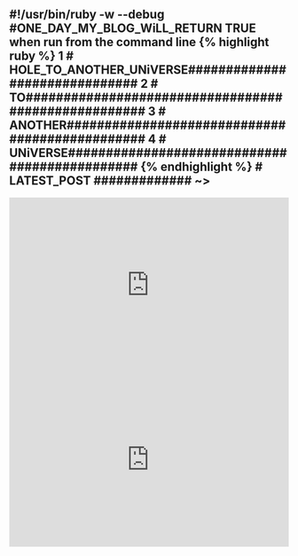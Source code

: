 ## #!/usr/bin/ruby -w --debug #ONE_DAY_MY_BLOG_WiLL_RETURN TRUE when run from the command line {% highlight ruby %} 1 # HOLE_TO_ANOTHER_UNiVERSE############################## 2 # TO#################################################### 3 # ANOTHER############################################### 4 # UNiVERSE############################################## {% endhighlight %} # LATEST_POST ############# ~> 


<iframe width="100%" height="315" src="https://www.youtube.com/embed/jPeheoBa2_Y" title="YouTube video player" frameborder="0" allow="accelerometer; autoplay; clipboard-write; encrypted-media; gyroscope; picture-in-picture" allowfullscreen></iframe>
<iframe width="100%" height="315" src="https://www.youtube.com/embed/tFtFo7_jJFo" title="YouTube video player" frameborder="0" allow="accelerometer; autoplay; clipboard-write; encrypted-media; gyroscope; picture-in-picture" allowfullscreen></iframe>
